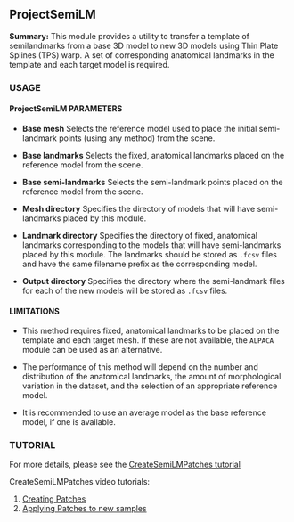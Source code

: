 ## ProjectSemiLM
**Summary:** This module provides a utility to transfer a template of semilandmarks from a base 3D model to new 3D models using Thin Plate Splines (TPS) warp. A set of corresponding anatomical landmarks in the template and each target model is required. 

### USAGE
#### ProjectSemiLM PARAMETERS
* __Base mesh__ Selects the reference model used to place the initial semi-landmark points (using any method) from the scene.

* __Base landmarks__ Selects the fixed, anatomical landmarks placed on the reference model from the scene.

* __Base semi-landmarks__ Selects the semi-landmark points placed on the reference model from the scene.

* __Mesh directory__ Specifies the directory of models that will have semi-landmarks placed by this module.

* __Landmark directory__ Specifies the directory of fixed, anatomical landmarks corresponding to the models that will have semi-landmarks placed by this module. The landmarks should be stored as `.fcsv` files and have the same filename prefix as the corresponding model.

* __Output directory__ Specifies the directory where the semi-landmark files for each of the new models will be stored as `.fcsv` files.

#### LIMITATIONS
* This method requires fixed, anatomical landmarks to be placed on the template and each target mesh. If these are not available, the `ALPACA` module can be used as an alternative.

* The performance of this method will depend on the number and distribution of the anatomical landmarks, the amount of morphological variation in the dataset, and the selection of an appropriate reference model.

* It is recommended to use an average model as the base reference model, if one is available.

### TUTORIAL
For more details, please see the [CreateSemiLMPatches tutorial](https://github.com/SlicerMorph/Spr_2021/blob/main/Day_3/Patch-based_semiLMs/Patch-based_semiLMs.md)

CreateSemiLMPatches video tutorials:
1. [Creating Patches](https://www.youtube.com/watch?v=SArudRq-M4A)
2. [Applying Patches to new samples](https://www.youtube.com/watch?v=UD2tmFuaSJg)





